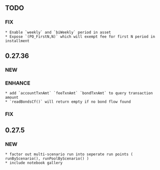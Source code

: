 ## TODO


### FIX
    * Enable `weekly` and `biWeekly` period in asset
    * Expose `(PO_FirstN,N)` which will exempt fee for first N period in installment


## 0.27.36
### NEW
### ENHANCE
    * add `accountTxnAmt` `feeTxnAmt` `bondTxnAmt` to query transaction amount
    * `readBondsCf()` will return empty if no bond flow found
### FIX


## 0.27.5
### NEW
    * factor out multi-scenario run into seperate run points ( runByScenario(), runPoolByScenario() )
    * include notebook gallery

